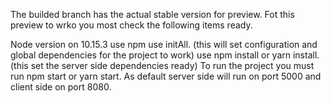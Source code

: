 The builded branch has the actual stable version for preview. Fot this preview to wrko you most check the following items ready.

Node version on 10.15.3
use npm use initAll. (this will set configuration and global dependencies for the project to work)
use npm install or yarn install. (this set the server side dependencies ready)
To run the project you must run npm start or yarn start. As default server side will run on port 5000 and client side on port 8080.
